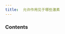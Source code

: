 ```yaml
---
title:  允许作用见于哪些激素
--- 
```


### Contents

<object type="image/svg+xml" style="width:100%;" data="/note-images/如何记忆允许作用的激素.svg"></object>
